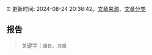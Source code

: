 :alarm_clock: 更新时间: 2024-08-24 20:36:42。[文章来源](/README.md)、[文章分类](/TAGS.md)

## 报告


> 关键字：`报告`、`月报`



